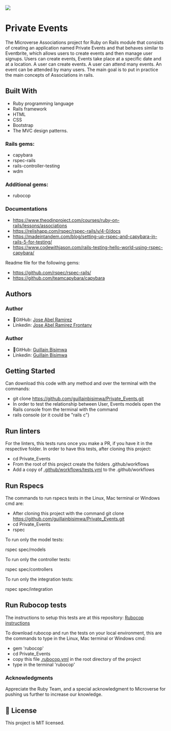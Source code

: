 ![](https://img.shields.io/badge/Microverse-blueviolet)

# Private Events

The Microverse Associations project for Ruby on Rails module that consists of creating an application named Private Events and that behaves similar to Eventbrite, which allows users to create events and then manage user signups. Users can create events, Events take place at a specific date and at a location. A user can create events. A user can attend many events. An event can be attended by many users. The main goal is to put in practice the main concepts of Associations in rails.

## Built With
- Ruby programming language
- Rails framework
- HTML
- CSS
- Bootstrap
- The MVC design patterns.

### Rails gems:
- capybara
- rspec-rails
- rails-controller-testing
- wdm

### Additional gems:
- rubocop

### Documentations
- https://www.theodinproject.com/courses/ruby-on-rails/lessons/associations
- https://relishapp.com/rspec/rspec-rails/v/4-0/docs
- https://madeintandem.com/blog/setting-up-rspec-and-capybara-in-rails-5-for-testing/
- https://www.codewithjason.com/rails-testing-hello-world-using-rspec-capybara/

Readme file for the following gems:
- https://github.com/rspec/rspec-rails/
- https://github.com/teamcapybara/capybara


## Authors
### Author
- 👤GitHub: [Jose Abel Ramirez](https://github.com/jose-Abel)
- Linkedin: [Jose Abel Ramirez Frontany](https://www.linkedin.com/in/jose-abel-ramirez-frontany-7674a842/)

### Author
- 👤GitHub: [Guillain Bisimwa](https://github.com/guillainbisimwa)
- Linkedin: [Guillain Bisimwa](https://www.linkedin.com/in/guillain-bisimwa-8a8b7a7b/)

## Getting Started
Can download this code with any method and over the terminal with the commands:

- git clone https://github.com/guillainbisimwa/Private_Events.git
- In order to test the relationship between User, Events models open the Rails console from the terminal with the command
- rails console (or it could be "rails c")

## Run linters
For the linters, this tests runs once you make a PR, if you have it in the respective folder. In order to have this tests, after cloning this project:

 - cd Private_Events
- From the root of this project create the folders .github/workflows
- Add a copy of [.github/workflows/tests.yml](https://github.com/microverseinc/linters-config/blob/master/ruby/.github/workflows/tests.yml) to the .github/workflows

## Run Rspecs
The commands to run rspecs tests in the Linux, Mac terminal or Windows cmd are:

- After cloning this project with the command git clone https://github.com/guillainbisimwa/Private_Events.git
- cd Private_Events
- rspec

To run only the model tests:

rspec spec/models

To run only the controller tests:

rspec spec/controllers

To run only the integration tests:

rspec spec/integration

## Run Rubocop tests
The instructions to setup this tests are at this repository: [Rubocop instructions](https://github.com/microverseinc/linters-config/tree/master/ruby)

To download rubocop and run the tests on your local environment, this are the commands to type in the Linux, Mac terminal or Windows cmd:
- gem 'rubocop'
- cd Private_Events
- copy this file [.rubocop.yml](https://github.com/microverseinc/linters-config/blob/master/ruby/.rubocop.yml) in the root directory of the project
- type in the terminal 'rubocop'


### Acknowledgments
Appreciate the Ruby Team, and a special acknowledgment to Microverse for pushing us further to increase our knowledge.


## 📝 License
This project is MIT licensed.
